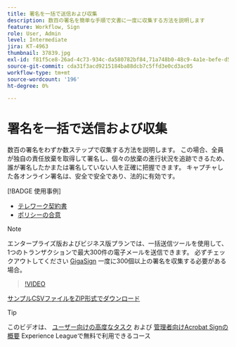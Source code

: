 ```yaml
---
title: 署名を一括で送信および収集
description: 数百の署名を簡単な手順で文書に一度に収集する方法を説明します
feature: Workflow, Sign
role: User, Admin
level: Intermediate
jira: KT-4963
thumbnail: 37839.jpg
exl-id: f81f5ce8-26ad-4c73-934c-da580782bf84,71a748b0-48c9-4a1e-befe-d5f311d6c05e
source-git-commit: cda31f3acd9215184ba88dcb7c5ffd3e0cd3ac05
workflow-type: tm+mt
source-wordcount: '196'
ht-degree: 0%

---
```


# 署名を一括で送信および収集

数百の署名をわずか数ステップで収集する方法を説明します。 この場合、全員が独自の責任放棄を取得して署名し、個々の放棄の進行状況を追跡できるため、誰が署名したかまたは署名していない人を正確に把握できます。 キャプチャした各オンライン署名は、安全で安全であり、法的に有効です。

[!BADGE 使用事例]

* [テレワーク契約書](https://experienceleague.adobe.com/docs/document-cloud-learn/sign-learning-hub/expand/recipes/gov/usecasegovtelework.html?lang=en)
* [ポリシーの合意](https://experienceleague.adobe.com/docs/document-cloud-learn/sign-learning-hub/expand/recipes/com/usecasecompolicy.html?lang=en)

>[!NOTE]
>
>エンタープライズ版およびビジネス版プランでは、一括送信ツールを使用して、1つのトランザクションで最大300件の電子メールを送信できます。 必ずチェックアウトしてください [GigaSign](https://experienceleague.adobe.com/docs/document-cloud-learn/sign-learning-hub/develop/custom/gigasign.html?lang=en) 一度に300個以上の署名を収集する必要がある場合。

>[!VIDEO](https://video.tv.adobe.com/v/33655?quality=12&learn=on&hidetitle=true)

[サンプルCSVファイルをZIP形式でダウンロード](../assets/megasign_merge_sample.zip)

>[!TIP]
>
>このビデオは、 [ユーザー向けの高度なタスク](https://experienceleague.adobe.com/?recommended=Sign-U-1-2020.3) および [管理者向けAcrobat Signの概要](https://experienceleague.adobe.com/?recommended=Sign-A-1-2020.2) Experience Leagueで無料で利用できるコース
